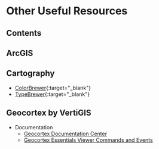 # Other Useful Resources

## Contents


## ArcGIS

## Cartography
- [ColorBrewer](http://colorbrewer2.org/){:target="_blank"}
- [TypeBrewer](http://typebrewer.org/){:target="_blank"}

## Geocortex by VertiGIS

- Documentation
  - [Geocortex Documentation Center](https://docs.geocortex.com/)
  - [Geocortex Essentials Viewer Commands and Events](https://docs.geocortex.com/essentials/gvh/latest/commands-help/#/)